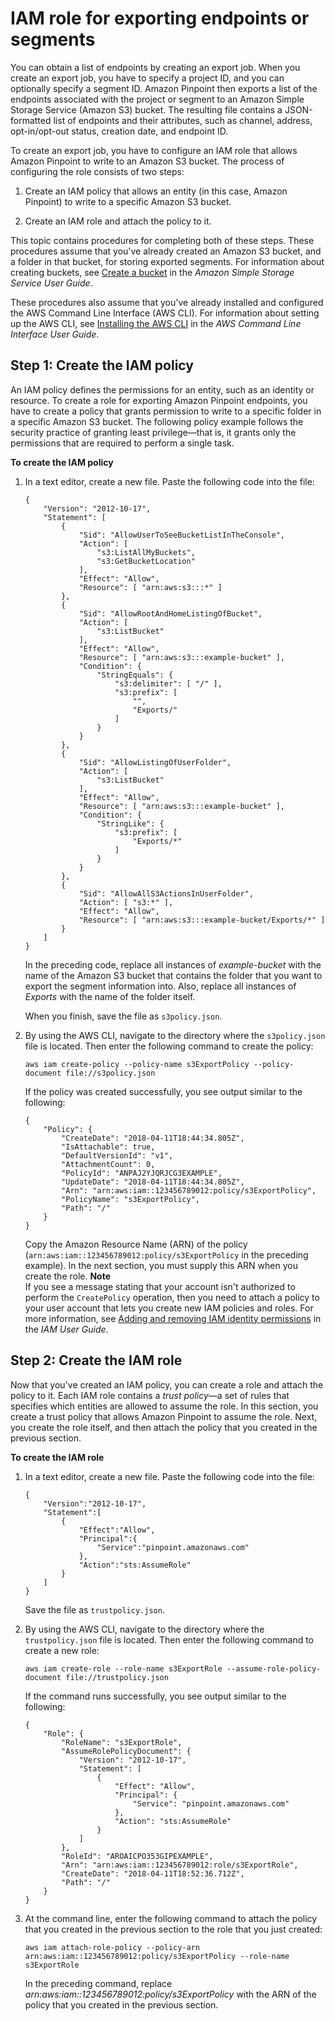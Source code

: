 # IAM role for exporting endpoints or segments<a name="permissions-export-endpoints"></a>

You can obtain a list of endpoints by creating an export job\. When you create an export job, you have to specify a project ID, and you can optionally specify a segment ID\. Amazon Pinpoint then exports a list of the endpoints associated with the project or segment to an Amazon Simple Storage Service \(Amazon S3\) bucket\. The resulting file contains a JSON\-formatted list of endpoints and their attributes, such as channel, address, opt\-in/opt\-out status, creation date, and endpoint ID\. 

To create an export job, you have to configure an IAM role that allows Amazon Pinpoint to write to an Amazon S3 bucket\. The process of configuring the role consists of two steps:

1. Create an IAM policy that allows an entity \(in this case, Amazon Pinpoint\) to write to a specific Amazon S3 bucket\.

1. Create an IAM role and attach the policy to it\.

This topic contains procedures for completing both of these steps\. These procedures assume that you've already created an Amazon S3 bucket, and a folder in that bucket, for storing exported segments\. For information about creating buckets, see [Create a bucket](https://docs.aws.amazon.com/AmazonS3/latest/gsg/CreatingABucket.html) in the *Amazon Simple Storage Service User Guide*\. 

These procedures also assume that you've already installed and configured the AWS Command Line Interface \(AWS CLI\)\. For information about setting up the AWS CLI, see [Installing the AWS CLI](https://docs.aws.amazon.com/cli/latest/userguide/installing.html) in the *AWS Command Line Interface User Guide*\.

## Step 1: Create the IAM policy<a name="permissions-export-endpoints-create-policy"></a>

An IAM policy defines the permissions for an entity, such as an identity or resource\. To create a role for exporting Amazon Pinpoint endpoints, you have to create a policy that grants permission to write to a specific folder in a specific Amazon S3 bucket\. The following policy example follows the security practice of granting least privilege—that is, it grants only the permissions that are required to perform a single task\.

**To create the IAM policy**

1. In a text editor, create a new file\. Paste the following code into the file:

   ```
   {
       "Version": "2012-10-17",
       "Statement": [
           {
               "Sid": "AllowUserToSeeBucketListInTheConsole",
               "Action": [
                   "s3:ListAllMyBuckets",
                   "s3:GetBucketLocation"
               ],
               "Effect": "Allow",
               "Resource": [ "arn:aws:s3:::*" ]
           },
           {
               "Sid": "AllowRootAndHomeListingOfBucket",
               "Action": [
                   "s3:ListBucket"
               ],
               "Effect": "Allow",
               "Resource": [ "arn:aws:s3:::example-bucket" ],
               "Condition": {
                   "StringEquals": {
                       "s3:delimiter": [ "/" ],
                       "s3:prefix": [
                           "",
                           "Exports/"
                       ]
                   }
               }
           },
           {
               "Sid": "AllowListingOfUserFolder",
               "Action": [
                   "s3:ListBucket"
               ],
               "Effect": "Allow",
               "Resource": [ "arn:aws:s3:::example-bucket" ],
               "Condition": {
                   "StringLike": {
                       "s3:prefix": [
                           "Exports/*"
                       ]
                   }
               }    
           },
           {
               "Sid": "AllowAllS3ActionsInUserFolder",
               "Action": [ "s3:*" ],
               "Effect": "Allow",
               "Resource": [ "arn:aws:s3:::example-bucket/Exports/*" ]
           }
       ]
   }
   ```

   In the preceding code, replace all instances of *example\-bucket* with the name of the Amazon S3 bucket that contains the folder that you want to export the segment information into\. Also, replace all instances of *Exports* with the name of the folder itself\.

   When you finish, save the file as `s3policy.json`\.

1. By using the AWS CLI, navigate to the directory where the `s3policy.json` file is located\. Then enter the following command to create the policy:

   ```
   aws iam create-policy --policy-name s3ExportPolicy --policy-document file://s3policy.json
   ```

   If the policy was created successfully, you see output similar to the following:

   ```
   {
       "Policy": {
           "CreateDate": "2018-04-11T18:44:34.805Z",
           "IsAttachable": true,
           "DefaultVersionId": "v1",
           "AttachmentCount": 0,
           "PolicyId": "ANPAJ2YJQRJCG3EXAMPLE",
           "UpdateDate": "2018-04-11T18:44:34.805Z",
           "Arn": "arn:aws:iam::123456789012:policy/s3ExportPolicy",
           "PolicyName": "s3ExportPolicy",
           "Path": "/"
       }
   }
   ```

   Copy the Amazon Resource Name \(ARN\) of the policy \(`arn:aws:iam::123456789012:policy/s3ExportPolicy` in the preceding example\)\. In the next section, you must supply this ARN when you create the role\.
**Note**  
If you see a message stating that your account isn't authorized to perform the `CreatePolicy` operation, then you need to attach a policy to your user account that lets you create new IAM policies and roles\. For more information, see [Adding and removing IAM identity permissions](https://docs.aws.amazon.com/IAM/latest/UserGuide/access_policies_manage-attach-detach.html#attach-managed-policy-console) in the *IAM User Guide*\.

## Step 2: Create the IAM role<a name="permissions-export-endpoints-create-role"></a>

Now that you've created an IAM policy, you can create a role and attach the policy to it\. Each IAM role contains a *trust policy*—a set of rules that specifies which entities are allowed to assume the role\. In this section, you create a trust policy that allows Amazon Pinpoint to assume the role\. Next, you create the role itself, and then attach the policy that you created in the previous section\.

**To create the IAM role**

1. In a text editor, create a new file\. Paste the following code into the file:

   ```
   {
       "Version":"2012-10-17",
       "Statement":[
           {
               "Effect":"Allow",
               "Principal":{
                   "Service":"pinpoint.amazonaws.com"
               },
               "Action":"sts:AssumeRole"
           }
       ]
   }
   ```

   Save the file as `trustpolicy.json`\.

1. By using the AWS CLI, navigate to the directory where the `trustpolicy.json` file is located\. Then enter the following command to create a new role:

   ```
   aws iam create-role --role-name s3ExportRole --assume-role-policy-document file://trustpolicy.json
   ```

   If the command runs successfully, you see output similar to the following:

   ```
   {                                                          
       "Role": {                                              
           "RoleName": "s3ExportRole",                           
           "AssumeRolePolicyDocument": {                      
               "Version": "2012-10-17",                       
               "Statement": [                                 
                   {                                          
                       "Effect": "Allow",                     
                       "Principal": {                         
                           "Service": "pinpoint.amazonaws.com"
                       },                                     
                       "Action": "sts:AssumeRole"             
                   }                                          
               ]                                              
           },                                                 
           "RoleId": "AROAICPO353GIPEXAMPLE",                 
           "Arn": "arn:aws:iam::123456789012:role/s3ExportRole", 
           "CreateDate": "2018-04-11T18:52:36.712Z",          
           "Path": "/"                                        
       }                                                      
   }
   ```

1. At the command line, enter the following command to attach the policy that you created in the previous section to the role that you just created:

   ```
   aws iam attach-role-policy --policy-arn arn:aws:iam::123456789012:policy/s3ExportPolicy --role-name s3ExportRole
   ```

   In the preceding command, replace *arn:aws:iam::123456789012:policy/s3ExportPolicy* with the ARN of the policy that you created in the previous section\.